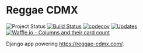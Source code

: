 # Reggae CDMX
![Project Status](https://img.shields.io/badge/status-alpha-yellow.svg)
[![Build Status](https://travis-ci.org/FlowFX/reggae-cdmx.com.svg?branch=master)](https://travis-ci.org/FlowFX/reggae-cdmx.com)
[![codecov](https://codecov.io/gh/FlowFX/reggae-cdmx.com/branch/master/graph/badge.svg)](https://codecov.io/gh/FlowFX/reggae-cdmx.com)
[![Updates](https://pyup.io/repos/github/FlowFX/reggae-cdmx.com/shield.svg)](https://pyup.io/repos/github/FlowFX/reggae-cdmx.com/)
[![Waffle.io - Columns and their card count](https://badge.waffle.io/FlowFX/reggae-cdmx.com.svg?columns=all)](https://waffle.io/FlowFX/reggae-cdmx.com) 

Django app powering https://reggae-cdmx.com/.
